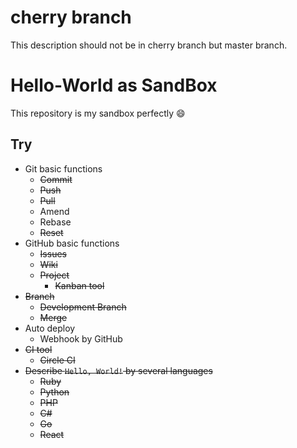 # cherry branch
This description should not be in cherry branch but master branch.

# Hello-World as SandBox
This repository is my sandbox perfectly :smile:

## Try
- Git basic functions
    - ~~Commit~~
    - ~~Push~~
    - ~~Pull~~
    - Amend
    - Rebase
    - ~~Reset~~
- GitHub basic functions
    - ~~Issues~~
    - ~~Wiki~~
    - ~~Project~~
        - ~~Kanban tool~~
- ~~Branch~~
    - ~~Development Branch~~
    - ~~Merge~~
- Auto deploy
    - Webhook by GitHub
- ~~CI tool~~
    - ~~Circle CI~~
- ~~Describe `Hello, World!` by several languages~~
    - ~~Ruby~~
    - ~~Python~~
    - ~~PHP~~
    - ~~C#~~
    - ~~Go~~
    - ~~React~~

